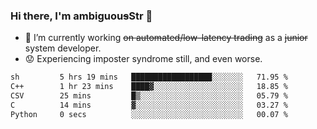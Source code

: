### Hi there, I'm ambiguou~~s~~Str 👋

<!--
**ambiguoustexture/ambiguoustexture** is a ✨ _special_ ✨ repository because its `README.md` (this file) appears on your GitHub profile.

Here are some ideas to get you started:
-->
- 🔭 I’m currently working ~~on automated/low-latency trading~~ as a ~~junior~~ system developer.
- :worried: Experiencing imposter syndrome still, and even worse.

<!--START_SECTION:waka-->

```txt
sh         5 hrs 19 mins   ██████████████████░░░░░░░   71.95 %
C++        1 hr 23 mins    ████▓░░░░░░░░░░░░░░░░░░░░   18.85 %
CSV        25 mins         █▒░░░░░░░░░░░░░░░░░░░░░░░   05.79 %
C          14 mins         ▓░░░░░░░░░░░░░░░░░░░░░░░░   03.27 %
Python     0 secs          ░░░░░░░░░░░░░░░░░░░░░░░░░   00.07 %
```

<!--END_SECTION:waka-->

